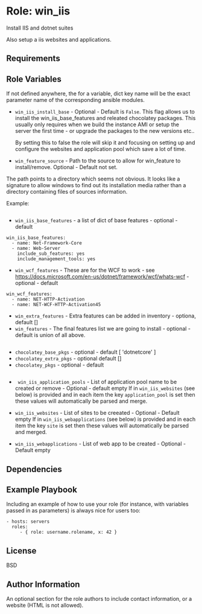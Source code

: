 Role: win_iis
=========

Install IIS and dotnet suites

Also setup a iis websites and applications.

Requirements
------------


Role Variables
--------------

If not defined anywhere, the for a variable, dict key name will be the exact parameter name of the corresponding ansible modules.

- `win_iis_install_base` - Optional - Default is `False`.
  This flag allows us to install the win_iis_base_features and releated
  chocolatey packages. This usually only requires when we build the instance
  AMI or setup the server the first time - or upgrade the packages to the new
  versions etc..

  By setting this to false the role will skip it and focusing on setting up and
  configure the websites and application pool which save a lot of time.

- `win_feature_source` - Path to the source to allow for win_feature to install/remove. Optional - Default not set.

The path points to a directory which seems not obvious. It looks like a signature to allow windows to find out its installation media rather than a directory containing files of sources information.

Example:
```win_feature_source: 'z:\sources\sxs'
```

- `win_iis_base_features` - a list of dict of base features - optional - default
```
win_iis_base_features:
  - name: Net-Framework-Core
  - name: Web-Server
    include_sub_features: yes
    include_management_tools: yes
```
- `win_wcf_features` - These are for the WCF to work - see https://docs.microsoft.com/en-us/dotnet/framework/wcf/whats-wcf - optional - default
```
win_wcf_features:
  - name: NET-HTTP-Activation
  - name: NET-WCF-HTTP-Activation45
```
- `win_extra_features` - Extra features can be added in inventory - optiona, default []
- `win_features` - The final features list we are going to install - optional - default is union of all above.
``` {{ win_iis_base_features + win_wcf_features + win_extra_features }}
```
- `chocolatey_base_pkgs` - optional - default [ 'dotnetcore' ]
- `chocolatey_extra_pkgs` - optional default  []
- `chocolatey_pkgs` - optional - default
``` "{{ chocolatey_base_pkgs + chocolatey_extra_pkgs }}"
```

- ` win_iis_application_pools` - List of application pool name to be created or remove - Optional - default empty
    If in `win_iis_websites` (see below) is provided and in each
    item the key `application_pool` is set then these values will automatically be parsed
    and merge.

- `win_iis_websites` - List of sites to be creeated - Optional - Default empty
   If in `win_iis_webapplications` (see below) is provided and in
   each item the key `site` is set then these values will automatically be parsed and merged.

- `win_iis_webapplications` - List of web app to be created - Optional - Default empty


Dependencies
------------


Example Playbook
----------------

Including an example of how to use your role (for instance, with variables passed in as parameters) is always nice for users too:

    - hosts: servers
      roles:
         - { role: username.rolename, x: 42 }

License
-------

BSD

Author Information
------------------

An optional section for the role authors to include contact information, or a website (HTML is not allowed).
